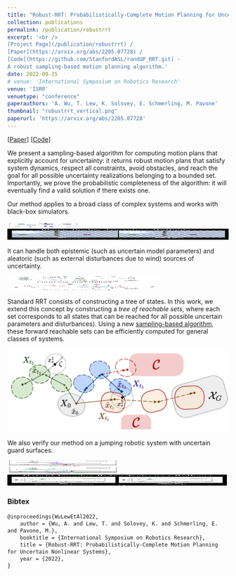 ```yaml
---
title: "Robust-RRT: Probabilistically-Complete Motion Planning for Uncertain Nonlinear Systems"
collection: publications
permalink: /publication/robustrrt
excerpt: '<br />
[Project Page](/publication/robustrrt) / 
[Paper](https://arxiv.org/abs/2205.07728) / 
[Code](https://github.com/StanfordASL/randUP_RRT.git) - 
A robust sampling-based motion planning algorithm.'
date: 2022-09-25
# venue: 'International Symposium on Robotics Research'
venue: 'ISRR'
venuetype: "conference"
paperauthors: 'A. Wu, T. Lew, K. Solovey, E. Schmerling, M. Pavone'
thumbnail: "robustrrt_vertical.png"
paperurl: 'https://arxiv.org/abs/2205.07728'
---
```


[[Paper](https://arxiv.org/abs/2205.07728)] 
[[Code](https://github.com/StanfordASL/randUP_RRT.git)] 

We present a sampling-based algorithm for computing motion plans that explicitly account for uncertainty: it returns robust motion plans that satisfy system dynamics, respect all constraints, avoid obstacles, and reach the goal for all possible uncertainty realizations belonging to a bounded set. Importantly, we prove the probabilistic completeness of the algorithm: it will eventually find a valid solution if there exists one. 


Our method applies to a broad class of complex systems and works with black-box simulators. 

<img src="/images/robustrrt/pusher.png" width="160" height="10"/>
<img src="/images/robustrrt/pusher_traj.gif" width="600" height="25"/>

It can handle both epistemic (such as uncertain model parameters) and aleatoric (such as external disturbances due to wind) sources of uncertainty.

<img src="/images/robustrrt/drone1.jpg" width="350" height="15"/>
<img src="/images/robustrrt/drone2.jpg" width="350" height="15"/>

Standard RRT consists of constructing a tree of states. In this work, we extend this concept by constructing a *tree of reachable sets*, where each set corresponds to all states that can be reached for all possible uncertain parameters and disturbances). Using a new [sampling-based algorithm](randup_l4dc), these forward reachable sets can be efficiently computed for general classes of systems.

![robustrrt overview](/images/robustrrt.png)

We also verify our method on a jumping robotic system with uncertain guard surfaces.

<img src="/images/robustrrt/jumper.png" width="250" height="30"/>
<img src="/images/robustrrt/jumper_traj.gif" width="500" height="25"/>

<!-- ### Abstract

Robust motion planning entails computing a global motion plan that is safe under all possible uncertainty realizations, be it in the system dynamics, the robot's initial position, or with respect to external disturbances. Current approaches for robust motion planning either lack theoretical guarantees, or make restrictive assumptions on the system dynamics and uncertainty distributions. In this paper, we address these limitations by proposing the robust rapidly-exploring random-tree (Robust-RRT) algorithm, which integrates forward reachability analysis directly into sampling-based control trajectory synthesis. We prove that Robust-RRT is probabilistically complete (PC) for nonlinear Lipschitz continuous dynamical systems with bounded uncertainty. In other words, Robust-RRT eventually finds a robust motion plan that is feasible under all possible uncertainty realizations assuming such a plan exists. Our analysis applies even to unstable systems that admit only short-horizon feasible plans; this is because we explicitly consider the time evolution of reachable sets along control trajectories. Thanks to the explicit consideration of time dependency in our analysis, PC applies to unstabilizable systems. To the best of our knowledge, this is the most general PC proof for robust sampling-based motion planning, in terms of the types of uncertainties and dynamical systems it can handle. Considering that an exact computation of reachable sets can be computationally expensive for some dynamical systems, we incorporate sampling-based reachability analysis into Robust-RRT and demonstrate our robust planner on nonlinear, underactuated, and hybrid systems. -->

### Bibtex

	@inproceedings{WuLewEtAl2022,
		author = {Wu, A. and Lew, T. and Solovey, K. and Schmerling, E. and Pavone, M.},
		booktitle = {International Symposium on Robotics Research},
		title = {Robust-RRT: Probabilistically-Complete Motion Planning for Uncertain Nonlinear Systems},
		year = {2022},
	}
